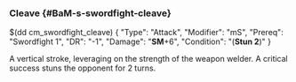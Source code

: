 ### Cleave {#BaM-s-swordfight-cleave}

$(dd cm_swordfight_cleave)
{ "Type": "Attack",
	"Modifier": "mS",
	"Prereq": "Swordfight 1",
	"DR": "-1",
	"Damage": "__SM__+6",
	"Condition": "(__Stun 2__)"
}

A vertical stroke, leveraging on the strength of the weapon welder.
A critical success stuns the opponent for 2 turns.
